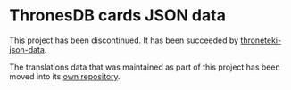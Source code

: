 # ThronesDB cards JSON data

This project has been discontinued. It has been succeeded by [throneteki-json-data](https://github.com/throneteki/throneteki-json-data).

The translations data that was maintained as part of this project has been moved into its [own repository](https://github.com/thronesdb/translations-json-data).